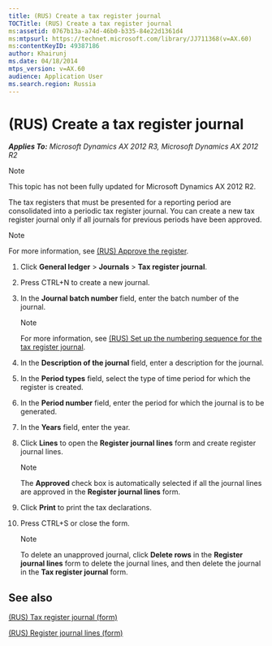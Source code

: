 ```yaml
---
title: (RUS) Create a tax register journal
TOCTitle: (RUS) Create a tax register journal
ms:assetid: 0767b13a-a74d-46b0-b335-84e22d1361d4
ms:mtpsurl: https://technet.microsoft.com/library/JJ711368(v=AX.60)
ms:contentKeyID: 49387186
author: Khairunj
ms.date: 04/18/2014
mtps_version: v=AX.60
audience: Application User
ms.search.region: Russia
---
```


# (RUS) Create a tax register journal 


_**Applies To:** Microsoft Dynamics AX 2012 R3, Microsoft Dynamics AX 2012 R2_


> [!NOTE]
> <P>This topic has not been fully updated for Microsoft Dynamics AX 2012 R2.</P>



The tax registers that must be presented for a reporting period are consolidated into a periodic tax register journal. You can create a new tax register journal only if all journals for previous periods have been approved.


> [!NOTE]
> <P>For more information, see <A href="rus-approve-the-register.md">(RUS) Approve the register</A>.</P>



1.  Click **General ledger** \> **Journals** \> **Tax register journal**.

2.  Press CTRL+N to create a new journal.

3.  In the **Journal batch number** field, enter the batch number of the journal.
    

    > [!NOTE]
    > <P>For more information, see <A href="rus-set-up-the-numbering-sequence-for-the-tax-register-journal.md">(RUS) Set up the numbering sequence for the tax register journal</A>.</P>



4.  In the **Description of the journal** field, enter a description for the journal.

5.  In the **Period types** field, select the type of time period for which the register is created.

6.  In the **Period number** field, enter the period for which the journal is to be generated.

7.  In the **Years** field, enter the year.

8.  Click **Lines** to open the **Register journal lines** form and create register journal lines.
    

    > [!NOTE]
    > <P>The <STRONG>Approved</STRONG> check box is automatically selected if all the journal lines are approved in the <STRONG>Register journal lines</STRONG> form.</P>



9.  Click **Print** to print the tax declarations.

10. Press CTRL+S or close the form.
    

    > [!NOTE]
    > <P>To delete an unapproved journal, click <STRONG>Delete rows</STRONG> in the <STRONG>Register journal lines</STRONG> form to delete the journal lines, and then delete the journal in the <STRONG>Tax register journal</STRONG> form.</P>



## See also

[(RUS) Tax register journal (form)](https://technet.microsoft.com/library/jj856114\(v=ax.60\))

[(RUS) Register journal lines (form)](https://technet.microsoft.com/library/jj839663\(v=ax.60\))

  


